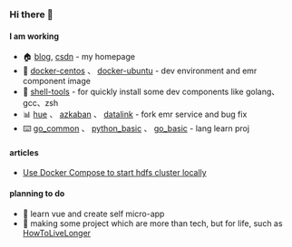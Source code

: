 ### Hi there 👋

#### I am working

- 🏠 [blog](https://smiecj.com), [csdn](https://blog.csdn.net/xiaoliizi?type=blog) - my homepage
- 🐳 [docker-centos](https://github.com/smiecj/docker-centos) 、 [docker-ubuntu](https://github.com/smiecj/docker-ubuntu) - dev environment and emr component image
- 🔧 [shell-tools](https://github.com/smiecj/shell-tools) - for quickly install some dev components like golang、gcc、zsh
- 📊 [hue](https://github.com/smiecj/hue/tree/branch-4.10.0) 、 [azkaban](https://github.com/smiecj/azkaban/tree/b_3_90_extend) 、 [datalink](https://github.com/smiecj/Datalink/tree/dev_bugfix) - fork emr service and bug fix
- ⌨️ [go_common](https://github.com/smiecj/go_common) 、 [python_basic](https://github.com/smiecj/python_basic) 、 [go_basic](https://github.com/smiecj/go_basic) - lang learn proj

#### articles

- [Use Docker Compose to start hdfs cluster locally](https://smiecj.github.io/2022/08/13/dockerfile-compose-hdfs)

#### planning to do

- 📃 learn vue and create self micro-app
- 🍉 making some project which are more than tech, but for life, such as [HowToLiveLonger](https://github.com/geekan/HowToLiveLonger)

<!--
**smiecj/smiecj** is a ✨ _special_ ✨ repository because its `README.md` (this file) appears on your GitHub profile.

Here are some ideas to get you started:

- 🔭 I’m currently working on ...
- 🌱 I’m currently learning ...
- 👯 I’m looking to collaborate on ...
- 🤔 I’m looking for help with ...
- 💬 Ask me about ...
- 📫 How to reach me: ...
- 😄 Pronouns: ...
- ⚡ Fun fact: ...
-->
